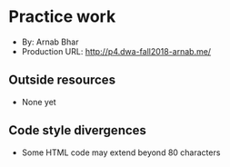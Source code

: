 # Practice work
+ By: Arnab Bhar
+ Production URL: <http://p4.dwa-fall2018-arnab.me/>

## Outside resources
+ None yet

## Code style divergences
+ Some HTML code may extend beyond 80 characters

